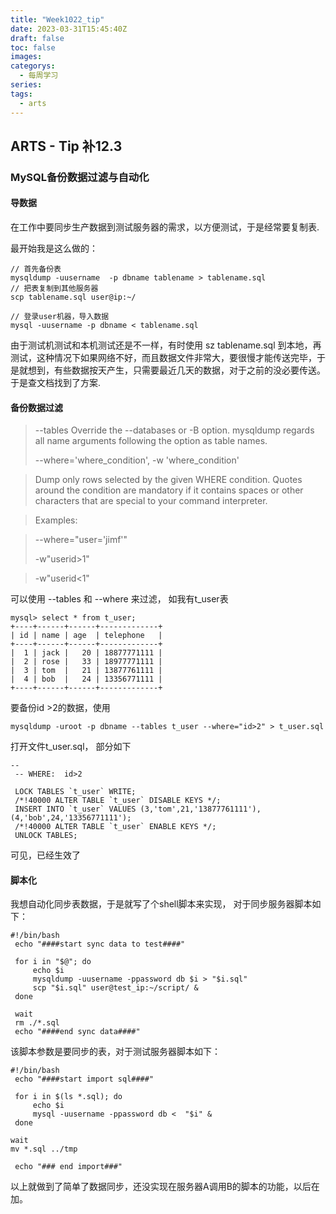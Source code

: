 ```yaml
---
title: "Week1022_tip"
date: 2023-03-31T15:45:40Z
draft: false 
toc: false
images:
categorys:
  - 每周学习
series:
tags:
  - arts 
---
```


## ARTS - Tip 补12.3
### MySQL备份数据过滤与自动化

#### 导数据
在工作中要同步生产数据到测试服务器的需求，以方便测试，于是经常要复制表.

最开始我是这么做的：

```
// 首先备份表
mysqldump -uusername  -p dbname tablename > tablename.sql
// 把表复制到其他服务器
scp tablename.sql user@ip:~/

// 登录user机器，导入数据
mysql -uusername -p dbname < tablename.sql
```

由于测试机测试和本机测试还是不一样，有时使用  sz  tablename.sql 到本地，再测试，这种情况下如果网络不好，而且数据文件非常大，要很慢才能传送完毕，于是就想到，有些数据按天产生，只需要最近几天的数据，对于之前的没必要传送。于是查文档找到了方案.

#### 备份数据过滤

> 
> --tables
> Override the --databases or -B option. mysqldump regards all name arguments  following the option as table names.
>
> 
>  
> --where='where_condition', -w 'where_condition'

>Dump only rows selected by the given WHERE condition. Quotes around the condition are mandatory if it contains spaces or other characters that are special to your command interpreter.

>Examples:

> --where="user='jimf'"
> 
> -w"userid>1"

> -w"userid<1"
> 
> 
> 

可以使用 --tables 和 --where 来过滤， 
如我有t_user表

```
mysql> select * from t_user;
+----+------+------+-------------+
| id | name | age  | telephone   |
+----+------+------+-------------+
|  1 | jack |   20 | 18877771111 |
|  2 | rose |   33 | 18977771111 |
|  3 | tom  |   21 | 13877761111 |
|  4 | bob  |   24 | 13356771111 |
+----+------+------+-------------+
```
要备份id >2的数据，使用

```
mysqldump -uroot -p dbname --tables t_user --where="id>2" > t_user.sql

```
打开文件t_user.sql， 部分如下

```
--
 -- WHERE:  id>2

 LOCK TABLES `t_user` WRITE;
 /*!40000 ALTER TABLE `t_user` DISABLE KEYS */;
 INSERT INTO `t_user` VALUES (3,'tom',21,'13877761111'),(4,'bob',24,'13356771111');
 /*!40000 ALTER TABLE `t_user` ENABLE KEYS */;
 UNLOCK TABLES;
```
可见，已经生效了


#### 脚本化
我想自动化同步表数据，于是就写了个shell脚本来实现，
对于同步服务器脚本如下：

```
#!/bin/bash
 echo "####start sync data to test####"

 for i in "$@"; do
     echo $i
     mysqldump -uusername -ppassword db $i > "$i.sql"
     scp "$i.sql" user@test_ip:~/script/ &
 done

 wait
 rm ./*.sql
 echo "####end sync data####"
```

该脚本参数是要同步的表，对于测试服务器脚本如下：

```
#!/bin/bash
 echo "####start import sql####"

 for i in $(ls *.sql); do
     echo $i
     mysql -uusername -ppassword db <  "$i" &
 done

wait
mv *.sql ../tmp

 echo "### end import###"
```

以上就做到了简单了数据同步，还没实现在服务器A调用B的脚本的功能，以后在加。
